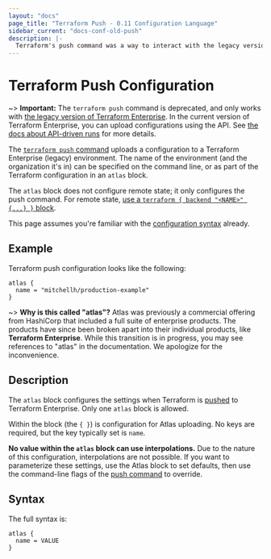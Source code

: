 ```yaml
---
layout: "docs"
page_title: "Terraform Push - 0.11 Configuration Language"
sidebar_current: "docs-conf-old-push"
description: |-
  Terraform's push command was a way to interact with the legacy version of Terraform Enterprise. It is not supported in the current version of Terraform Enterprise.
---
```


# Terraform Push Configuration

~> **Important:** The `terraform push` command is deprecated, and only works with [the legacy version of Terraform Enterprise](/docs/enterprise-legacy/index.html). In the current version of Terraform Enterprise, you can upload configurations using the API. See [the docs about API-driven runs](/docs/enterprise/run/api.html) for more details.

The [`terraform push` command](/docs/commands/push.html) uploads a configuration to a Terraform Enterprise (legacy) environment. The name of the environment (and the organization it's in) can be specified on the command line, or as part of the Terraform configuration in an `atlas` block.

The `atlas` block does not configure remote state; it only configures the push command. For remote state, [use a `terraform { backend "<NAME>" {...} }` block](/docs/backends/config.html).

This page assumes you're familiar with the
[configuration syntax](/docs/configuration/syntax.html)
already.

## Example

Terraform push configuration looks like the following:

```hcl
atlas {
  name = "mitchellh/production-example"
}
```

~> **Why is this called "atlas"?** Atlas was previously a commercial offering
from HashiCorp that included a full suite of enterprise products. The products
have since been broken apart into their individual products, like **Terraform
Enterprise**. While this transition is in progress, you may see references to
"atlas" in the documentation. We apologize for the inconvenience.

## Description

The `atlas` block configures the settings when Terraform is
[pushed](/docs/commands/push.html) to Terraform Enterprise. Only one `atlas` block
is allowed.

Within the block (the `{ }`) is configuration for Atlas uploading.
No keys are required, but the key typically set is `name`.

**No value within the `atlas` block can use interpolations.** Due
to the nature of this configuration, interpolations are not possible.
If you want to parameterize these settings, use the Atlas block to
set defaults, then use the command-line flags of the
[push command](/docs/commands/push.html) to override.

## Syntax

The full syntax is:

```text
atlas {
  name = VALUE
}
```
